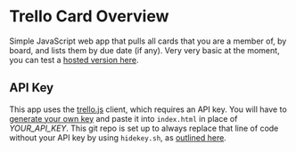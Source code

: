 Trello Card Overview
====================

Simple JavaScript web app that pulls all cards that you are a member of, by board, and lists them by due date (if any).
Very very basic at the moment, you can test a [hosted version here](http://trello.ossus.ch/me/).

API Key
-------

This app uses the [trello.js](https://trello.com/docs/gettingstarted/clientjs.html) client, which requires an API key.
You will have to [generate your own key](https://trello.com/docs/index.html) and paste it into `index.html` in place of _YOUR_API_KEY_.
This git repo is set up to always replace that line of code without your API key by using `hidekey.sh`, as [outlined here](http://stackoverflow.com/questions/6782017/whats-the-easiest-way-to-deal-with-project-configuration-files/21393992#21393992).
